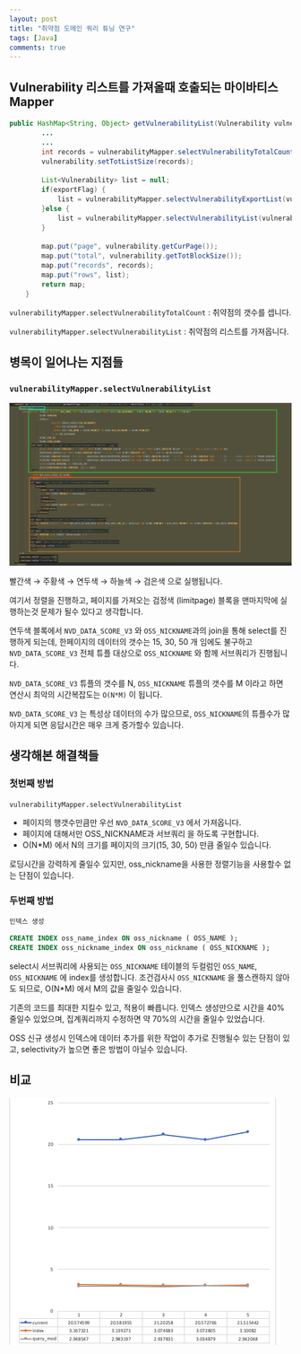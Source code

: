 ```yaml
---
layout: post
title: "취약점 도메인 쿼리 튜닝 연구"
tags: [Java]
comments: true
---
```



## Vulnerability 리스트를 가져올때 호출되는 마이바티스 Mapper

```java
public HashMap<String, Object> getVulnerabilityList(Vulnerability vulnerability, boolean exportFlag) {
		...
		...
		int records = vulnerabilityMapper.selectVulnerabilityTotalCount(vulnerability);
		vulnerability.setTotListSize(records);

		List<Vulnerability> list = null;
		if(exportFlag) {
			list = vulnerabilityMapper.selectVulnerabilityExportList(vulnerability);
		}else {
			list = vulnerabilityMapper.selectVulnerabilityList(vulnerability);
		}

		map.put("page", vulnerability.getCurPage());
		map.put("total", vulnerability.getTotBlockSize());
		map.put("records", records);
		map.put("rows", list);
		return map;
	}
```

`vulnerabilityMapper.selectVulnerabilityTotalCount` : 취약점의 갯수를 셉니다.

`vulnerabilityMapper.selectVulnerabilityList` : 취약점의 리스트를 가져옵니다.

## 병목이 일어나는 지점들

### `vulnerabilityMapper.selectVulnerabilityList`

![2021_12_28 18_07 Office Lens.jpg](/imgs/fosslight/2022-08-02-vulnerability-time-complexity/1.png)

빨간색 → 주황색 → 연두색 → 하늘색 → 검은색 으로 실행됩니다.

여기서 정렬을 진행하고, 페이지를 가져오는 검정색 (limitpage) 블록을 맨마지막에 실행하는것 문제가 될수 있다고 생각합니다.

연두색 블록에서 `NVD_DATA_SCORE_V3` 와 `OSS_NICKNAME`과의 join을 통해 select를 진행하게 되는데, 한페이지의 데이터의 갯수는 15, 30, 50 개 임에도 불구하고 `NVD_DATA_SCORE_V3` 전체 튜플 대상으로 `OSS_NICKNAME` 와 함께 서브쿼리가 진행됩니다.

`NVD_DATA_SCORE_V3` 튜플의 갯수를 N,  `OSS_NICKNAME` 튜플의 갯수를 M 이라고 하면 연산시 최악의 시간복잡도는 `O(N*M)` 이 됩니다. 

`NVD_DATA_SCORE_V3` 는 특성상 데이터의 수가 많으므로, `OSS_NICKNAME`의 튜플수가 많아지게 되면 응답시간은 매우 크게 증가할수 있습니다.

## 생각해본 해결책들

### 첫번째 방법

`vulnerabilityMapper.selectVulnerabilityList`

- 페이지의 행갯수만큼만 우선 `NVD_DATA_SCORE_V3` 에서 가져옵니다.
- 페이지에 대해서만 OSS_NICKNAME과 서브쿼리 을 하도록 구현합니다.
- O(N*M) 에서 N의 크기를 페이지의 크기(15, 30, 50) 만큼 줄일수 있습니다.

로딩시간을 강력하게 줄일수 있지만, oss_nickname을 사용한 정렬기능을 사용할수 없는 단점이 있습니다.

### 두번째 방법

`인덱스 생성`

```sql
CREATE INDEX oss_name_index ON oss_nickname ( OSS_NAME );
CREATE INDEX oss_nickname_index ON oss_nickname ( OSS_NICKNAME );
```

select시 서브쿼리에 사용되는 `OSS_NICKNAME` 테이블의 두컬럼인 `OSS_NAME`, `OSS_NICKNAME` 에 index를 생성합니다. 조건검사시 `OSS_NICKNAME` 을 풀스캔하지 않아도 되므로, O(N*M) 에서 M의 값을 줄일수 있습니다.

기존의 코드를 최대한 지킬수 있고, 적용이 빠릅니다. 인덱스 생성만으로 시간을 40% 줄일수 있었으며, 집계쿼리까지 수정하면 약 70%의 시간을 줄일수 있었습니다.

OSS 신규 생성시 인덱스에 데이터 추가를 위한 작업이 추가로 진행될수 있는 단점이 있고, selectivity가 높으면 좋은 방법이 아닐수 있습니다.

## 비교
![2021_12_28 18_07 Office Lens.jpg](/imgs/fosslight/2022-08-02-vulnerability-time-complexity/2.png)